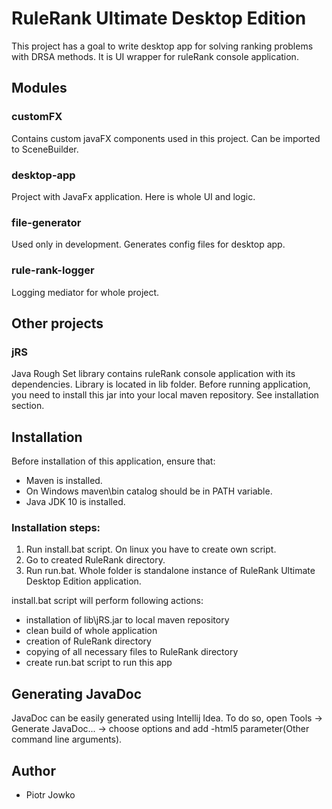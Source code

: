 # RuleRank Ultimate Desktop Edition
This project has a goal to write desktop app for solving ranking problems with DRSA methods.
It is UI wrapper for ruleRank console application.

## Modules

### customFX
Contains custom javaFX components used in this project. Can be imported to SceneBuilder.

### desktop-app
Project with JavaFx application. Here is whole UI and logic.

### file-generator
Used only in development. Generates config files for desktop app.

### rule-rank-logger
Logging mediator for whole project.


## Other projects

### jRS
Java Rough Set library contains ruleRank console application with its dependencies.
Library is located in lib folder.
Before running application, you need to install this jar into your local maven repository. 
See installation section.

## Installation
Before installation of this application, ensure that:
- Maven is installed.
- On Windows maven\bin catalog should be in PATH variable.
- Java JDK 10 is installed.

### Installation steps:
1. Run install.bat script. On linux you have to create own script.
2. Go to created RuleRank directory.
3. Run run.bat. Whole folder is standalone instance of RuleRank Ultimate Desktop Edition application.

install.bat script will perform following actions:
- installation of lib\jRS.jar to local maven repository
- clean build of whole application
- creation of RuleRank directory
- copying of all necessary files to RuleRank directory
- create run.bat script to run this app


## Generating JavaDoc
JavaDoc can be easily generated using Intellij Idea.
To do so, open Tools -> Generate JavaDoc... -> choose options and add -html5 parameter(Other command line arguments).


## Author
- Piotr Jowko
